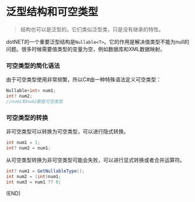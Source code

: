 # 泛型结构和可空类型      

> 结构也可以是泛型的。它们类似泛型类，只是没有继承的特性。    

dotNET的一个重要泛型结构是`Nullable<T>`。它的作用是解决值类型不能为null的问题。很多时候需要值类型的变量为空，例如数据库和XML数据映射。  

### 可空类型的简化语法    

由于可空类型使用非常频繁，所以C#由一种特殊语法定义可空类型：    
```C#  
Nullable<int> num1;
int? num2;
//num1和num2都是可空类型  
```


### 可空类型的转换    

非可空类型可以转换为可空类型，可以进行隐式转换。    
```C#
int num1 = 1;
int? num2 = num1;
```  

从可空类型转换为非可空类型可能会失败，可以进行显式转换或者合并运算符。    
```C#  
int? num1 = GetNullableType();
int num2 = (int)num1;
int num3 = num1 ?? 0;  
```  


(END)  